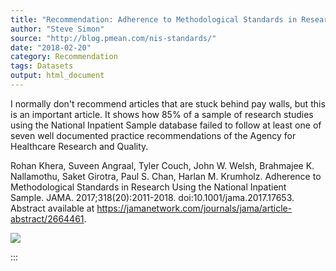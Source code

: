 ```yaml
---
title: "Recommendation: Adherence to Methodological Standards in Research Using the National Inpatient Sample"
author: "Steve Simon"
source: "http://blog.pmean.com/nis-standards/"
date: "2018-02-20"
category: Recommendation
tags: Datasets
output: html_document
---
```


I normally don't recommend articles that are stuck behind pay walls, but
this is an important article. It shows how 85% of a sample of research
studies using the National Inpatient Sample database failed to follow at
least one of seven well documented practice recommendations of the
Agency for Healthcare Research and Quality.

<!---More--->

Rohan Khera, Suveen Angraal, Tyler Couch, John W. Welsh, Brahmajee K.
Nallamothu, Saket Girotra, Paul S. Chan, Harlan M. Krumholz. Adherence
to Methodological Standards in Research Using the National Inpatient
Sample. JAMA. 2017;318(20):2011-2018. doi:10.1001/jama.2017.17653.
Abstract available
at <https://jamanetwork.com/journals/jama/article-abstract/2664461>.

![](../../../images/nis-standards01.png)


:::

